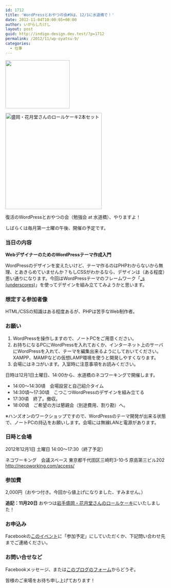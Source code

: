 ```yaml
---
id: 1712
title: 'WordPressとおやつの会#9は、12/1に水道橋で！'
date: 2012-11-04T10:00:05+00:00
author: いがらしたけし
layout: post
guid: http://indigo-design.dev.test/?p=1712
permalink: /2012/11/wp-oyatsu-9/
categories:
  - 仕事
---
```

<a href="https://picasaweb.google.com/lh/photo/HZo_w46kehf6fslhggPVYqFkpfZeH02Ryj0dv4D59lo?feat=embedwebsite"><img src="https://lh4.googleusercontent.com/-A_4tN3-pQ8g/UJVBYLz6IUI/AAAAAAAAAjc/NbJOlvJIHkE/s800/wp-oyatsu-fb.gif" height="150" width="200" /></a>

<a href="http://store.shopping.yahoo.co.jp/kagetsudo/pf-set-2f.html" rel="attachment wp-att-1740"><img src="https://indigo-design.org/wp-content/uploads/2012/11/kagetsudo_pf-set-2f.jpeg" alt="盛岡・花月堂さんのロールケーキ2本セット" title="kagetsudo_pf-set-2f" width="300" height="300" class="alignnone size-full wp-image-1740" /></a>

復活のWordPressとおやつの会（勉強会 at 水道橋）、やりますよ！

しばらくは毎月第一土曜の午後、開催の予定です。

<h3>当日の内容</h3>

<strong>WebデザイナーのためのWordPressテーマ作成入門</strong>

WordPressのデザインを変えたいけど、テーマ作るのはPHPわからないから無理、とあきらめていませんか？もしCSSがわかるなら、デザインは（ある程度）思い通りになります。今回はWordPressテーマのフレームワーク「<a href="http://underscores.me/">_s (underscores)</a>」を使ってデザインを組み立ててみようかと思います。

<h3>想定する参加者像</h3>

HTML/CSSの知識はある程度あるが、PHPは苦手なWeb制作者。

<h3>お願い</h3>
<ol>
	<li>WordPressを操作しますので、ノートPCをご用意ください。</li>
	<li>お持ちになるPCにWordPressを入れておくか、インターネット上のサーバにWordPressを入れて、テーマを編集出来るようにしておいてください。XAMPP、MAMPなどの仮想LAMP環境を使うと開発しやすくなります。</li>
	<li>会場にはネコがいます。入室時に注意事項をお読みください。</li>
</ol>

日時は12月1日土曜日、14:00から、水道橋のネコワーキングで開催します。

<ul>
	<li>14:00～14:30頃　会場設営と自己紹介タイム</li>
	<li>14:30頃～17:30頃　こつこつWordPressのデザインを組み立てる</li>
	<li>17:30頃　終了。撤収。</li>
	<li>18:00頃　ご希望の方は懇親会（別途費用、割り勘）へ。</li>
</ul>

※ハンズオンのワークショップですので、WordPressのテーマ開発が出来る状態で、ノートPCの持込をお願いします。会場には無線LANと電源があります。

<h3>日時と会場</h3>

2012年12月1日 土曜日 14:00～17:30（終了予定）

ネコワーキング　会議スペース
東京都千代田区三崎町3-10-5 原島第三ビル202
<a href="http://necoworking.com/access/">http://necoworking.com/access/</a>

<h3>参加費</h3>

2,000円（おやつ付き。今回から値上げになりました、すみません。）

<strong>追記：11月20日</strong>
おやつは<a href="http://store.shopping.yahoo.co.jp/kagetsudo/pf-set-2f.html">岩手盛岡・花月堂さんのロールケーキ</a>にいたしました！

<h3>お申込み</h3>

Facebookの<a href="http://www.facebook.com/events/361730440586400/">このイベント</a>に「参加予定」にしていただくか、下記問い合わせ先までご連絡ください。

<h3>お問い合せなど</h3>

Facebookメッセージ、または<a href="/about-the-author/#contact">このブログのフォーム</a>からどうぞ。

皆様のご来場をお待ち申し上げております！